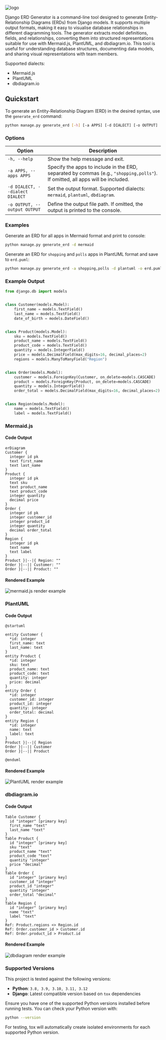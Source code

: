 ![logo](https://github.com/marzukia/django-erd/blob/main/docs/img/logo.png?raw=true)

Django ERD Generator is a command-line tool designed to generate Entity-Relationship Diagrams (ERDs) from Django models. It supports multiple output formats, making it easy to visualise database relationships in different diagramming tools. The generator extracts model definitions, fields, and relationships, converting them into structured representations suitable for use with Mermaid.js, PlantUML, and dbdiagram.io. This tool is useful for understanding database structures, documenting data models, and sharing visual representations with team members.

Supported dialects:
* Mermaid.js
* PlantUML
* dbdiagram.io

## Quickstart

To generate an Entity-Relationship Diagram (ERD) in the desired syntax, use the `generate_erd` command:

```sh
python manage.py generate_erd [-h] [-a APPS] [-d DIALECT] [-o OUTPUT]
```

### Options

| Option | Description |
|--------|------------|
| `-h, --help` | Show the help message and exit. |
| `-a APPS, --apps APPS` | Specify the apps to include in the ERD, separated by commas (e.g., `"shopping,polls"`). If omitted, all apps will be included. |
| `-d DIALECT, --dialect DIALECT` | Set the output format. Supported dialects: `mermaid`, `plantuml`, `dbdiagram`. |
| `-o OUTPUT, --output OUTPUT` | Define the output file path. If omitted, the output is printed to the console. |

### Examples

Generate an ERD for all apps in Mermaid format and print to console:
```sh
python manage.py generate_erd -d mermaid
```

Generate an ERD for `shopping` and `polls` apps in PlantUML format and save to `erd.puml`:
```sh
python manage.py generate_erd -a shopping,polls -d plantuml -o erd.puml
```

### Example Output

```py
from django.db import models


class Customer(models.Model):
    first_name = models.TextField()
    last_name = models.TextField()
    date_of_birth = models.DateField()


class Product(models.Model):
    sku = models.TextField()
    product_name = models.TextField()
    product_code = models.TextField()
    quantity = models.IntegerField()
    price = models.DecimalField(max_digits=16, decimal_places=2)
    regions = models.ManyToManyField("Region")


class Order(models.Model):
    customer = models.ForeignKey(Customer, on_delete=models.CASCADE)
    product = models.ForeignKey(Product, on_delete=models.CASCADE)
    quantity = models.IntegerField()
    order_total = models.DecimalField(max_digits=16, decimal_places=2)


class Region(models.Model):
    name = models.TextField()
    label = models.TextField()

```

### Mermaid.js

#### Code Output

```
erDiagram
Customer {
  integer id pk
  text first_name
  text last_name
}
Product {
  integer id pk
  text sku
  text product_name
  text product_code
  integer quantity
  decimal price
}
Order {
  integer id pk
  integer customer_id
  integer product_id
  integer quantity
  decimal order_total
}
Region {
  integer id pk
  text name
  text label
}
Product }|--|{ Region: ""
Order }|--|| Customer: ""
Order }|--|| Product: ""
```

#### Rendered Example

![mermaid.js render example](https://github.com/marzukia/django-erd/blob/main/docs/img/examples/mermaid.png?raw=true "Mermaid.js render example")


### PlantUML

#### Code Output

```
@startuml

entity Customer {
  *id: integer
  first_name: text
  last_name: text
}
entity Product {
  *id: integer
  sku: text
  product_name: text
  product_code: text
  quantity: integer
  price: decimal
}
entity Order {
  *id: integer
  customer_id: integer
  product_id: integer
  quantity: integer
  order_total: decimal
}
entity Region {
  *id: integer
  name: text
  label: text
}
Product }|--|{ Region
Order }|--|| Customer
Order }|--|| Product

@enduml
```

#### Rendered Example

![PlantUML render example](https://github.com/marzukia/django-erd/blob/main/docs/img/examples/plantuml.png?raw=true "PlantUML render example")

### dbdiagram.io

#### Code Output

```
Table Customer {
  id "integer" [primary key]
  first_name "text"
  last_name "text"
}
Table Product {
  id "integer" [primary key]
  sku "text"
  product_name "text"
  product_code "text"
  quantity "integer"
  price "decimal"
}
Table Order {
  id "integer" [primary key]
  customer_id "integer"
  product_id "integer"
  quantity "integer"
  order_total "decimal"
}
Table Region {
  id "integer" [primary key]
  name "text"
  label "text"
}
Ref: Product.regions <> Region.id
Ref: Order.customer_id > Customer.id
Ref: Order.product_id > Product.id
```

#### Rendered Example

![dbdiagram render example](https://github.com/marzukia/django-erd/blob/main/docs/img/examples/dbdiagram.png?raw=true "dbdiagram.io render example")

### **Supported Versions**

This project is tested against the following versions:

- **Python**: `3.8, 3.9, 3.10, 3.11, 3.12`
- **Django**: Latest compatible version based on `tox` dependencies

Ensure you have one of the supported Python versions installed before running tests. You can check your Python version with:
```sh
python --version
```

For testing, tox will automatically create isolated environments for each supported Python version.